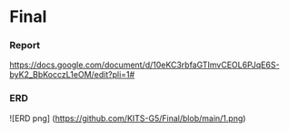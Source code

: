 # Final
### Report
https://docs.google.com/document/d/10eKC3rbfaGTImvCEOL6PJqE6S-byK2_BbKocczL1eOM/edit?pli=1#

### ERD
![ERD png] (https://github.com/KITS-G5/Final/blob/main/1.png)
